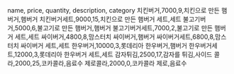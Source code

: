 name, price, quantity, description, category
치킨버거,7000,9,치킨으로 만든 햄버거,햄버거
치킨버거세트,9000,15,치킨으로 만든 햄버거 세트,세트
불고기버거,5000,6,불고기로 만든 햄버거,햄버거
불고기버거세트,7000,2,불고기로 만든 햄버거 세트,세트
싸이버거,4800,8,맘스터치 싸이버거,햄버거
싸이버거세트,6800,8,맘스터치 싸이버거 세트,세트
한우버거,10000,3,롯데리아 한우버거,햄버거
한우버거세트,12000,3,롯데리아 한우버거 세트,세트
감자튀김,2500,17,감자를 튀김,사이드
콜라,2000,25,코카콜라,음료수
제로콜라,2000,0,코카콜라 제로,음료수
